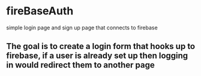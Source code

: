 # fireBaseAuth
simple login page and sign up page that connects to firebase

## The goal is to create a login form that hooks up to firebase, if a user is already set up then logging in would redirect them to another page
